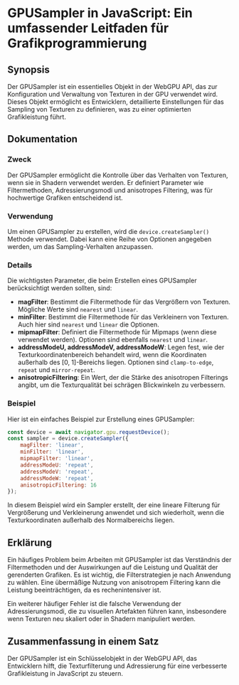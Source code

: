 <!--
Meta Description: # GPUSampler in JavaScript: Ein umfassender Leitfaden für Grafikprogrammierung ## Synopsis Der GPUSampler ist ein essentielles Objekt in der WebGPU AP...
Meta Keywords: die, der, und, gpusampler, ein
-->

# GPUSampler in JavaScript: Ein umfassender Leitfaden für Grafikprogrammierung

## Synopsis
Der GPUSampler ist ein essentielles Objekt in der WebGPU API, das zur Konfiguration und Verwaltung von Texturen in der GPU verwendet wird. Dieses Objekt ermöglicht es Entwicklern, detaillierte Einstellungen für das Sampling von Texturen zu definieren, was zu einer optimierten Grafikleistung führt.

## Dokumentation
### Zweck
Der GPUSampler ermöglicht die Kontrolle über das Verhalten von Texturen, wenn sie in Shadern verwendet werden. Er definiert Parameter wie Filtermethoden, Adressierungsmodi und anisotropes Filtering, was für hochwertige Grafiken entscheidend ist.

### Verwendung
Um einen GPUSampler zu erstellen, wird die `device.createSampler()` Methode verwendet. Dabei kann eine Reihe von Optionen angegeben werden, um das Sampling-Verhalten anzupassen.

### Details
Die wichtigsten Parameter, die beim Erstellen eines GPUSampler berücksichtigt werden sollten, sind:

- **magFilter**: Bestimmt die Filtermethode für das Vergrößern von Texturen. Mögliche Werte sind `nearest` und `linear`.
- **minFilter**: Bestimmt die Filtermethode für das Verkleinern von Texturen. Auch hier sind `nearest` und `linear` die Optionen.
- **mipmapFilter**: Definiert die Filtermethode für Mipmaps (wenn diese verwendet werden). Optionen sind ebenfalls `nearest` und `linear`.
- **addressModeU, addressModeV, addressModeW**: Legen fest, wie der Texturkoordinatenbereich behandelt wird, wenn die Koordinaten außerhalb des [0, 1]-Bereichs liegen. Optionen sind `clamp-to-edge`, `repeat` und `mirror-repeat`.
- **anisotropicFiltering**: Ein Wert, der die Stärke des anisotropen Filterings angibt, um die Texturqualität bei schrägen Blickwinkeln zu verbessern.

### Beispiel
Hier ist ein einfaches Beispiel zur Erstellung eines GPUSampler:

```javascript
const device = await navigator.gpu.requestDevice();
const sampler = device.createSampler({
    magFilter: 'linear',
    minFilter: 'linear',
    mipmapFilter: 'linear',
    addressModeU: 'repeat',
    addressModeV: 'repeat',
    addressModeW: 'repeat',
    anisotropicFiltering: 16
});
```

In diesem Beispiel wird ein Sampler erstellt, der eine lineare Filterung für Vergrößerung und Verkleinerung anwendet und sich wiederholt, wenn die Texturkoordinaten außerhalb des Normalbereichs liegen.

## Erklärung
Ein häufiges Problem beim Arbeiten mit GPUSampler ist das Verständnis der Filtermethoden und der Auswirkungen auf die Leistung und Qualität der gerenderten Grafiken. Es ist wichtig, die Filterstrategien je nach Anwendung zu wählen. Eine übermäßige Nutzung von anisotropem Filtering kann die Leistung beeinträchtigen, da es rechenintensiver ist.

Ein weiterer häufiger Fehler ist die falsche Verwendung der Adressierungsmodi, die zu visuellen Artefakten führen kann, insbesondere wenn Texturen neu skaliert oder in Shadern manipuliert werden.

## Zusammenfassung in einem Satz
Der GPUSampler ist ein Schlüsselobjekt in der WebGPU API, das Entwicklern hilft, die Texturfilterung und Adressierung für eine verbesserte Grafikleistung in JavaScript zu steuern.